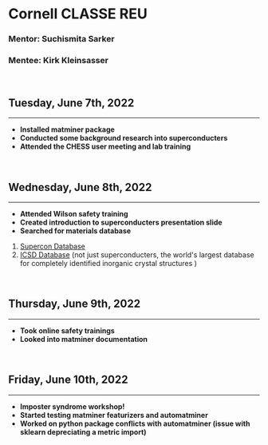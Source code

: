 # **Cornell CLASSE REU**
### Mentor: Suchismita Sarker
### Mentee: Kirk Kleinsasser

<br> 

## Tuesday, June 7th, 2022
---
* **Installed matminer package**
* **Conducted some background research into superconducters**
* **Attended the CHESS user meeting and lab training**

<br> 

## Wednesday, June 8th, 2022
---
* **Attended Wilson safety training**
* **Created introduction to superconducters presentation slide**
* **Searched for materials database**
1. [Supercon Database](https://en.iric.imet-db.ru/DBinfo.asp?idd=51)
2. [ICSD Database](https://icsd.products.fiz-karlsruhe.de/) (not just superconducters, the world's largest database for completely identified inorganic crystal structures )

<br> 

## Thursday, June 9th, 2022
---
* **Took online safety trainings**
* **Looked into matminer documentation**

<br> 

## Friday, June 10th, 2022
---
* **Imposter syndrome workshop!**
* **Started testing matminer featurizers and automatminer**
* **Worked on python package conflicts with automatminer (issue with sklearn depreciating a metric import)**